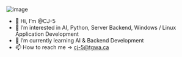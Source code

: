 ![image](https://user-images.githubusercontent.com/26046302/205648720-96c6452f-f185-426f-838a-23177f1f652f.gif)

- 👋 Hi, I’m @CJ-5
- 👀 I’m interested in AI, Python, Server Backend, Windows / Linux Application Development
- 🌱 I’m currently learning AI & Backend Development
- 📫 How to reach me -> cj-5@tgwa.ca

